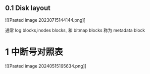 ## 0.1 Disk layout


![[Pasted image 20230715144144.png]]

通常 log blocks,inodes blocks, 和 bitmap blocks 称为 metadata block

# 1 中断号对照表
![[Pasted image 20240515165634.png]]